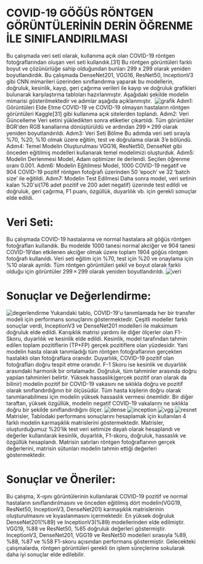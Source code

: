 # COVID-19 GÖĞÜS RÖNTGEN GÖRÜNTÜLERİNİN DERİN ÖĞRENME İLE SINIFLANDIRILMASI
Bu çalışmada veri seti olarak, kullanıma açık olan COVID-19 röntgen fotoğraflarından oluşan veri seti kullandık.[31] Bu röntgen görüntüleri farklı boyut ve çözünürlüğe sahip olduğundan bunları 299 x 299 olarak yeniden boyutlandırdık. Bu çalışmada DenseNet201, VGG16, ResNet50, InceptionV3 gibi CNN mimarileri üzerinden sınıflandırma yaparak bu modellerin, doğruluk, kesinlik, kayıp, geri çağırma verileri ile kayıp ve doğruluk grafikleri bulunarak karşılaştırma tabloları hazırlanmıştır. Aşağıdaki şekilde modelin mimarisi gösterilmektedir ve adımlar aşağıda açıklanmıştır. 
![grafik](https://user-images.githubusercontent.com/43973257/180061022-641eacbc-218f-477f-b3f4-77ca6dd0c2c9.png)
Adım1: Görüntüleri Elde Etme COVID-19 ve COVID-19 olmayan hastaların röntgen görüntüleri Kaggle[31] gibi kullanıma açık sitelerden toplandı. 
Adım2: Veri Güncelleme Veri setini yükledikten sonra etiketler çıkartıldı. Tüm görüntüler BGR'den RGB kanallarına dönüştürüldü ve ardından 299 × 299 olarak yeniden boyutlandırıldı.
Adım3: Veri Seti Bölme Bu adımda veri seti sırayla %70, %20, %10 olmak üzere eğitim, test ve doğrulama olarak 3’e bölündü. 
Adım4: Temel Modelin Oluşturulması VGG16, ResNet50, DenseNet gibi önceden eğitilmiş modelleri kullanarak temel modelimizi oluşturduk. 
Adım5: Modelin Derlenmesi Model, Adam optimizer ile derlendi. Seçilen öğrenme oranı 0.001. 
Adım6: Modelin Eğitilmesi Model, 1000 COVID-19 negatif ve 904 COVID-19 pozitif röntgen fotoğrafı üzerinden 50 ‘epoch’ ve 32 ‘batch size’ ile eğitildi. 
Adım7: Modelin Test Edilmesi Daha sonra model, veri setinin kalan %20'si(176 adet pozitif ve 200 adet negatif) üzerinde test edildi ve doğruluk, geri çağırma, F1 puanı, özgüllük, duyarlılık vb. için gerekli sonuçlar elde edildi.
# Veri Seti:
Bu çalışmada COVID-19 hastalarına ve normal hastalara ait göğüs röntgen fotoğrafları kullandık. Bu modelde 1000 tanesi normal akciğer ve 904 tanesi COVID-19’dan etkilenen akciğer olmak üzere toplam 1904 göğüs röntgen fotoğrafı kullanıldı. Veri seti eğitim için %70, test için %20 ve onaylama için %10 olarak ayrıldı. Tüm röntgen görüntüleri şekil ve boyut olarak farklı olduğu için görüntüler 299 × 299 olarak yeniden boyutlandırıldı.
![veri](https://user-images.githubusercontent.com/43973257/180061386-66634001-7cac-4f96-8edd-c124177ab7b7.png)
# Sonuçlar ve Değerlendirme:
![degerlendirme](https://user-images.githubusercontent.com/43973257/180061470-48ccdead-5fcb-4c8b-b02f-a2a7f5db5672.png)
Yukarıdaki tablo, COVID-19'u tanımlamada her bir transfer modeli için performans sonuçlarını göstermektedir. Çeşitli modeller farklı sonuçlar verdi, InceptionV3 ve DenseNet201 modelleri ile maksimum doğruluk elde edildi. Karışıklık matrisi yardımı ile diğer ölçerler olan F1-Skoru, duyarlılık ve kesinlik elde edildi. Kesinlik, model tarafından tahmin edilen toplam pozitiflerin (TP+FP) gerçek pozitiflere olan yüzdesidir. Yani modelin hasta olarak tanımladığı tüm röntgen fotoğraflarının gerçekten hastalıklı olan fotoğraflara oranıdır. Duyarlılık, COVID-19 pozitif olan fotoğrafları doğru tespit etme oranıdır. F-1 Skoru ise kesinlik ve duyarlılık arasındaki harmonik bir ortalamadır. Doğruluk, tüm tahminler arasında doğru yapılan tahminleri belirtir. Yüksek hassaslık(gerçek pozitif oran olarak da bilinir) modelin pozitif bir COVID-19 vakasını ne sıklıkla doğru ve pozitif olarak sınıflandırdığının bir ölçüsüdür. Tüm hasta kişilerin doğru olarak tanımlanabilmesi için modelin yüksek hassaslık vermesi önemlidir. Bir diğer taraftan, yüksek özgüllük, modelin negatif COVID-19 vakalarını ne sıklıkla doğru bir şekilde sınıflandırdığını ölçer.
![dense](https://user-images.githubusercontent.com/43973257/180061674-0ba2dca1-4634-4384-82a2-6c35f6b8e50d.png)
![inception](https://user-images.githubusercontent.com/43973257/180061682-8e5a453b-12c0-455a-aaf5-da8fd4309026.png)
![vgg](https://user-images.githubusercontent.com/43973257/180061692-1ee99859-5468-4103-a319-de92350ba4cc.png)
![resnet](https://user-images.githubusercontent.com/43973257/180061704-6ccf86f9-ec3b-422f-bfa0-68549c03ea04.png)
Matrisler, Tablodaki performans sonuçlarını hesaplamak için kullanılan 4 farklı modelin karmaşıklık matrislerini göstermektedir. Matrisler, oluşturduğumuz %20’lik test veri setimize dayalı olarak hesaplandı ve değerler kullanılarak kesinlik, duyarlılık, F1-skoru, doğruluk, hassaslık ve özgüllük hesaplandı. Matrisin satırları röntgen fotoğraflarının gerçek değerlerini, matrisin sütunları modelin tahmin ettiği değerleri göstermektedir.
# Sonuçlar ve Öneriler:
Bu çalışma, X-ışını görüntülerinin kullanılarak COVID-19 pozitif ve normal hastaların sınıflandırılmasını ve önceden eğitilmiş dört modelin(VGG19, ResNet50, InceptionV3, DenseNet201) karmaşıklık matrislerinin oluşturulmasını ve kıyaslanmasını içermektedir. En yüksek doğruluk DenseNet201(%89) ve InceptionV3(%89) modellerinden elde edilmiştir. VGG19, %88 ve ResNet50, %65 doğruluk değerleri göstermiştir. InceptionV3, DenseNet201, VGG19 ve ResNet50 modelleri sırasıyla %89, %88, %87 ve %58 F1-skoru açısından performans göstermiştir. Gelecekteki çalışmalarda, röntgen görüntüleri gerekli ön işlem süreçlerine sokularak daha iyi sonuçlar elde edilebilir.
